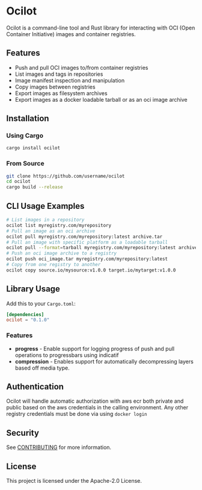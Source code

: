 # Ocilot

Ocilot is a command-line tool and Rust library for interacting with OCI (Open Container Initiative) images and container registries.

## Features

- Push and pull OCI images to/from container registries
- List images and tags in repositories
- Image manifest inspection and manipulation
- Copy images between registries
- Export images as filesystem archives
- Export images as a docker loadable tarball or as an oci image archive

## Installation

### Using Cargo

```bash
cargo install ocilot
```

### From Source

```bash
git clone https://github.com/username/ocilot
cd ocilot
cargo build --release
```

## CLI Usage Examples

```bash
# List images in a repository
ocilot list myregistry.com/myrepository
# Pull an image as an oci archive
ocilot pull myregistry.com/myrepository:latest archive.tar
# Pull an image with specific platform as a loadable tarball
ocilot pull --format=tarball myregistry.com/myrepository:latest archive.tar
# Push an oci image archive to a registry
ocilot push oci_image.tar myregistry.com/myrepository:latest
# Copy from one registry to another
ocilot copy source.io/mysource:v1.0.0 target.io/mytarget:v1.0.0
```

## Library Usage

Add this to your `Cargo.toml`:

```toml
[dependencies]
ocilot = "0.1.0"
```

### Features

- **progress** - Enable support for logging progress of push and pull operations to progressbars using indicatif
- **compression** - Enables support for automatically decompressing layers based off media type.

## Authentication

Ocilot will handle automatic authorization with aws ecr both private and public based on the aws credentials in the calling environment. Any other registry credentials must be done via using `docker login`

## Security

See [CONTRIBUTING](CONTRIBUTING.md#security-issue-notifications) for more information.

## License

This project is licensed under the Apache-2.0 License.
